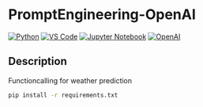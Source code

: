 # PromptEngineering-OpenAI

[![Python](https://img.shields.io/badge/Python-3.x-blue.svg)](https://www.python.org/)
[![VS Code](https://img.shields.io/badge/VS%20Code-Latest-blue.svg)](https://code.visualstudio.com/)
[![Jupyter Notebook](https://img.shields.io/badge/Jupyter%20Notebook-Latest-blue.svg)](https://jupyter.org/)
[![OpenAI](https://img.shields.io/badge/OpenAI-GPT--3-green.svg)](https://openai.com/)

## Description

Functioncalling for weather prediction


```bash
pip install -r requirements.txt
